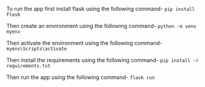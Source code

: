 To run the app first install flask using the following command-
`pip install Flask`

Then create an environment using the following command-
`python -m venv myenv`

Then activate the environment using the following command-
`myenv\Scripts\activate`

Then install the requirements using the following command-
`pip install -r requirements.txt`

Then run the app using the following command-
`flask run`
